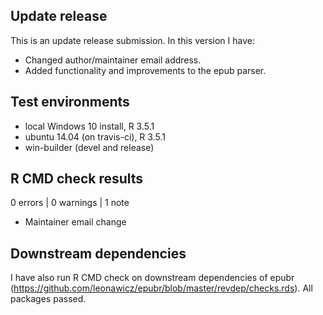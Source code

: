 ## Update release

This is an update release submission. In this version I have:

* Changed author/maintainer email address.
* Added functionality and improvements to the epub parser.

## Test environments
* local Windows 10 install, R 3.5.1
* ubuntu 14.04 (on travis-ci), R 3.5.1
* win-builder (devel and release)

## R CMD check results

0 errors | 0 warnings | 1 note

* Maintainer email change

## Downstream dependencies

I have also run R CMD check on downstream dependencies of epubr 
(https://github.com/leonawicz/epubr/blob/master/revdep/checks.rds). 
All packages passed.

